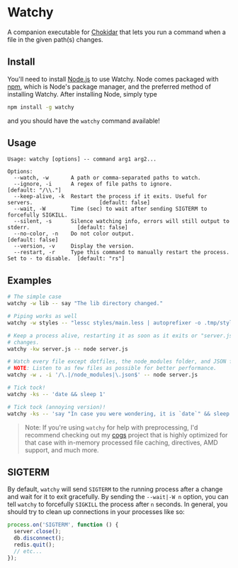 # Watchy

A companion executable for [Chokidar](https://github.com/paulmillr/chokidar) that lets you run a command when a file in the given path(s) changes.

## Install

You'll need to install [Node.js](http://nodejs.org) to use Watchy. Node comes
packaged with [npm](https://www.npmjs.org), which is Node's package manager, and
the preferred method of installing Watchy. After installing Node, simply type

```bash
npm install -g watchy
```

and you should have the `watchy` command available!

## Usage

```
Usage: watchy [options] -- command arg1 arg2...

Options:
  --watch, -w       A path or comma-separated paths to watch.
  --ignore, -i      A regex of file paths to ignore.                                         [default: "/\\."]
  --keep-alive, -k  Restart the process if it exits. Useful for servers.                     [default: false]
  --wait, -W        Time (sec) to wait after sending SIGTERM to forcefully SIGKILL.
  --silent, -s      Silence watching info, errors will still output to stderr.               [default: false]
  --no-color, -n    Do not color output.                                                     [default: false]
  --version, -v     Display the version.
  --restart, -r     Type this command to manually restart the process. Set to - to disable.  [default: "rs"]
```

## Examples

```bash
# The simple case
watchy -w lib -- say "The lib directory changed."

# Piping works as well
watchy -w styles -- "lessc styles/main.less | autoprefixer -o .tmp/styles/main.css"

# Keep a process alive, restarting it as soon as it exits or "server.js"
# changes.
watchy -kw server.js -- node server.js

# Watch every file except dotfiles, the node_modules folder, and JSON files.
# NOTE: Listen to as few files as possible for better performance.
watchy -w . -i '/\.|/node_modules|\.json$' -- node server.js

# Tick tock!
watchy -ks -- 'date && sleep 1'

# Tick tock (annoying version)!
watchy -ks -- 'say "In case you were wondering, it is `date`" && sleep 5'
```

> Note: If you're using `watchy` for help with preprocessing, I'd recommend
> checking out my [cogs](https://github.com/caseywebdev/cogs) project that is
> highly optimized for that case with in-memory processed file caching,
> directives, AMD support, and much more.

## SIGTERM

By default, `watchy` will send `SIGTERM` to the running process after a change and wait for it to exit gracefully. By sending the `--wait|-W n` option, you can tell `watchy` to forcefully `SIGKILL` the process after `n` seconds. In general, you should try to clean up connections in your processes like so:

```js
process.on('SIGTERM', function () {
  server.close();
  db.disconnect();
  redis.quit();
  // etc...
});
```
